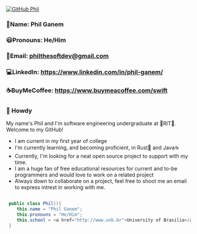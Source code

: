 [![GitHub Phil](https://img.shields.io/github/followers/SwiftWindz?label=follow&style=social)](https://github.com/SwiftWindz)
### 👨Name: Phil Ganem
### 😃Pronouns: He/Him
### 📧Email: philthesoftdev@gmail.com 
### 💻LinkedIn: https://www.linkedin.com/in/phil-ganem/ 
### ☕BuyMeCoffee: https://www.buymeacoffee.com/swift 
##
### 🤠 Howdy 
My name's Phil and I'm software engineering undergraduate at 🐯RIT🐯. Welcome to my GitHub!
- I am current in my first year of college
- I'm currently learning, and becoming proficient, in Rust🦀 and Java☕
- Currently, I'm looking for a neat open source project to support with my time.
- I am a huge fan of free educational resources for current and to-be programmers and would love to work on a related project
- Always down to collaborate on a project, feel free to shoot me an email to express intrest in working with me.
```java
 
 public class Phil(){
 	this.name = "Phil Ganem";
	this.pronouns = "He/Him";
	this.school = <a href="http://www.unb.br">University of Brasilia</a>;
 }
 ```
<!--
**SwiftWindz/SwiftWindz** is a ✨ _special_ ✨ repository because its `README.md` (this file) appears on your GitHub profile.
